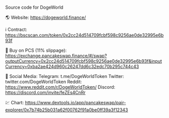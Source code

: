 Source code for DogeWorld

🌎 Website: 
https://dogeworld.finance/

ℹ️ Contract:
https://bscscan.com/token/0x2cc24d514709fcbf598c9256ae0de32995e6b93f

🥞 Buy on PCS (11% slippage):
https://exchange.pancakeswap.finance/#/swap?outputCurrency=0x2cc24d514709fcbf598c9256ae0de32995e6b93f&inputCurrency=0xba2ae424d960c26247dd6c32edc70b295c744c43

🧩 Social Media:
Telegram: t.me/DogeWorldToken
Twitter: twitter.com/DogeWorldToken
Reddit: https://www.reddit.com/r/DogeWorldToken/
Discord: https://discord.com/invite/feZEs4CnRr

💹 Chart:
https://www.dextools.io/app/pancakeswap/pair-explorer/0x7b74b25b031a62f00762f91a0be0ff39a3f12343

